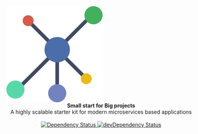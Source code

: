 <img src="https://raw.githubusercontent.com/AmarShaked/assets/master/256.png" alt="ms boilerplate logo" align="center" />

<br />

<div align="center"><strong>Small start for Big projects</strong></div>
<div align="center">A highly scalable starter kit for modern microservices based applications</div>

<br />

<div align="center">
  <!-- Dependency Status -->
  <a href="https://david-dm.org/AmarShaked/microservices-boilerplate">
    <img src="https://david-dm.org/AmarShaked/microservices-boilerplate.svg" alt="Dependency Status" />
  </a>
  <!-- devDependency Status -->
  <a href="https://david-dm.org/AmarShaked/microservices-boilerplate#info=devDependencies">
    <img src="https://david-dm.org/AmarShaked/microservices-boilerplate/dev-status.svg" alt="devDependency Status" />
  </a>
</div>